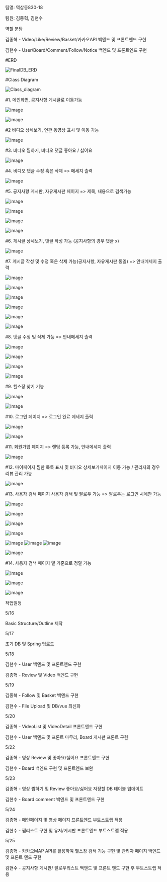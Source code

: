 팀명: 역삼동830-18

팀원: 김종혁, 김현수


역할 분담 

김종혁 - Video/Like/Review/Basket/카카오API 백엔드 및 프론트엔드 구현

김현수 - User/Board/Comment/Follow/Notice 백엔드 및 프론트엔드 구현



#ERD

![FinalDB_ERD](/Etc/Image/FinalDB_ERD.png)

#Class Diagram

![Class_diagram](/Etc/Image/Class_diagram.png)


#1. 메인화면, 공지사항 게시글로 이동가능

![image](/Etc/Image/1.png)

![image](/Etc/Image/2.png)


#2 비디오 상세보기, 연관 동영상 표시 및 이동 가능

![image](/Etc/Image/3.png)


#3. 비디오 찜하기, 비디오 댓글 좋아요 / 싫어요

![image](/Etc/Image/4.png)


#4. 비디오 댓글 수정 혹은 삭제 => 메세지 출력

![image](/Etc/Image/5.png)


#5. 공지사항 게시판, 자유게시판 페이지 => 제목, 내용으로 검색가능

![image](/Etc/Image/6.png)

![image](/Etc/Image/7.png)

![image](/Etc/Image/8.png)

![image](/Etc/Image/9.png)


#6. 게시글 상세보기, 댓글 작성 가능 (공지사항의 경우 댓글 x)

![image](/Etc/Image/10.png)


#7. 게시글 작성 및 수정 혹은 삭제 가능(공지사항, 자유게시판 동일) => 안내메세지 출력   

![image](/Etc/Image/11.png)

![image](/Etc/Image/12.png)

![image](/Etc/Image/13.png)

![image](/Etc/Image/14.png)

![image](/Etc/Image/15.png)

![image](/Etc/Image/16.png)


#8. 댓글 수정 및 삭제 가능 => 안내메세지 출력

![image](/Etc/Image/17.png)

![image](/Etc/Image/18.png)

![image](/Etc/Image/19.png)

![image](/Etc/Image/20.png)


#9. 헬스장 찾기 기능

![image](/Etc/Image/21.png)

![image](/Etc/Image/22.png)


#10. 로그인 페이지 => 로그인 완료 메세지 출력

![image](/Etc/Image/23.png)

![image](/Etc/Image/24.png)


#11. 회원가입 페이지 => 랜덤 등록 가능, 안내메세지 출력

![image](/Etc/Image/25.png)


#12. 마이페이지 찜한 목록 표시 및 비디오 상세보기페이지 이동 가능 / 관리자의 경우 리뷰 관리 가능

![image](/Etc/Image/26.png)


#13. 사용자 검색 페이지 사용자 검색 및 팔로우 가능 => 팔로우는 로그인 시에만 가능 

![image](/Etc/Image/27.png)

![image](/Etc/Image/28.png)

![image](/Etc/Image/29.png)

![image](/Etc/Image/30.png)

![image](/Etc/Image/31.png)
![image](/Etc/Image/32.png)
![image](/Etc/Image/33.png)

![image](/Etc/Image/34.png)


#14. 사용자 검색 페이지 열 기준으로 정렬 가능

![image](/Etc/Image/35.png)

![image](/Etc/Image/36.png)

![image](/Etc/Image/37.png)


작업일정


5/16

Basic Structure/Outline 제작


5/17

초기 DB 및 Spring 업로드


5/18

김현수 - User 백엔드 및 프론트엔드 구현

김종혁 - Review 및 Video 백엔드 구현


5/19

김종혁 - Follow 및 Basket 백엔드 구현

김현수 - File Upload 및 DB/vue 최신화


5/20

김종혁 - VideoList 및 VideoDetail 프론트엔드 구현

김현수 - User 백엔드 및 프론트 마무리, Board 게시판 프론트 구현


5/22

김종혁 - 영상 Review 및 좋아요/싫어요 프론트엔드 구현

김현수 - Board 백엔드 구현 및 프론트엔드 보완


5/23

김종혁 - 영상 찜하기 및 Review 좋아요/싫어요 저장할 DB 테이블 업데이트

김현수 - Board comment 백엔드 및 프론트엔드 구현


5/24

김종혁 - 메인페이지 및 영상 페이지 프론트엔드 부트스트랩 적용

김현수 - 찜리스트 구현 및 유저/게시판 프론트엔드 부트스트랩 적용


5/25

김종혁 - 카카오MAP API를 활용하여 헬스장 검색 기능 구현 및 관리자 페이지 백엔드 및 프론트 엔드 구현

김현수 - 공지사항 게시판/ 팔로우리스트 백엔드 및 프론트 엔드 구현 후 부트스트랩 적용
